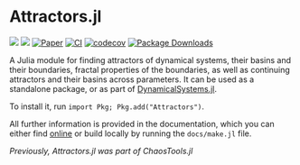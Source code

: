 # Attractors.jl

[![](https://img.shields.io/badge/docs-dev-lightblue.svg)](https://JuliaDynamics.github.io/Attractors.jl/dev)
[![](https://img.shields.io/badge/docs-stable-blue.svg)](https://JuliaDynamics.github.io/Attractors.jl/stable)
[![Paper](https://img.shields.io/badge/Cite-arXiv:2304.12786-purple)](https://arxiv.org/abs/2304.12786)
[![CI](https://github.com/JuliaDynamics/Attractors.jl/workflows/CI/badge.svg)](https://github.com/JuliaDynamics/Attractors.jl/actions?query=workflow%3ACI)
[![codecov](https://codecov.io/gh/JuliaDynamics/Attractors.jl/branch/main/graph/badge.svg)](https://codecov.io/gh/JuliaDynamics/Attractors.jl)
[![Package Downloads](https://shields.io/endpoint?url=https://pkgs.genieframework.com/api/v1/badge/Attractors)](https://pkgs.genieframework.com?packages=Attractors)

A Julia module for finding attractors of dynamical systems,
their basins and their boundaries, fractal properties of the boundaries,
as well as continuing attractors and their basins across parameters.
It can be used as a standalone package, or as part of
[DynamicalSystems.jl](https://juliadynamics.github.io/DynamicalSystems.jl/dev/).

To install it, run `import Pkg; Pkg.add("Attractors")`.

All further information is provided in the documentation, which you can either find [online](https://juliadynamics.github.io/Attractors.jl/dev/) or build locally by running the `docs/make.jl` file.

_Previously, Attractors.jl was part of ChaosTools.jl_